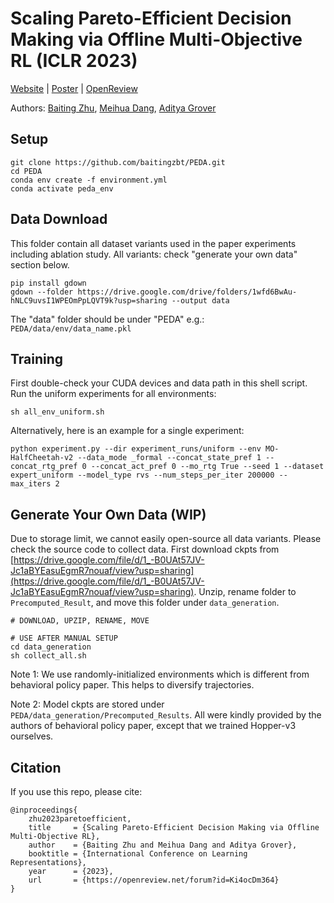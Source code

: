 # Scaling Pareto-Efficient Decision Making via Offline Multi-Objective RL (ICLR 2023)

[Website](https://baitingzbt.github.io/projects/iclr_2023_morl/) | [Poster](https://iclr.cc/media/PosterPDFs/ICLR%202023/11257.png?t=1680814838.1065722) | [OpenReview](https://openreview.net/forum?id=Ki4ocDm364)

Authors: [Baiting Zhu](https://baitingzbt.github.io/), [Meihua Dang](https://cs.stanford.edu/~mhdang/), [Aditya Grover](https://aditya-grover.github.io/)

## Setup
  ```
  git clone https://github.com/baitingzbt/PEDA.git
  cd PEDA
  conda env create -f environment.yml
  conda activate peda_env
  ```

## Data Download
This folder contain all dataset variants used in the paper experiments including ablation study. All variants: check "generate your own data" section below.
```
pip install gdown
gdown --folder https://drive.google.com/drive/folders/1wfd6BwAu-hNLC9uvsI1WPEOmPpLQVT9k?usp=sharing --output data
```
The "data" folder should be under "PEDA" e.g.: `PEDA/data/env/data_name.pkl`
## Training
First double-check your CUDA devices and data path in this shell script. Run the uniform experiments for all environments:
```
sh all_env_uniform.sh
```
Alternatively, here is an example for a single experiment:
```
python experiment.py --dir experiment_runs/uniform --env MO-HalfCheetah-v2 --data_mode _formal --concat_state_pref 1 --concat_rtg_pref 0 --concat_act_pref 0 --mo_rtg True --seed 1 --dataset expert_uniform --model_type rvs --num_steps_per_iter 200000 --max_iters 2
```

## Generate Your Own Data (WIP)
Due to storage limit, we cannot easily open-source all data variants. Please check the source code to collect data. First download ckpts from  [https://drive.google.com/file/d/1_-B0UAt57JV-Jc1aBYEasuEgmR7nouaf/view?usp=sharing](https://drive.google.com/file/d/1_-B0UAt57JV-Jc1aBYEasuEgmR7nouaf/view?usp=sharing). Unzip, rename folder to `Precomputed_Result`, and move this folder under `data_generation`.
```
# DOWNLOAD, UPZIP, RENAME, MOVE

# USE AFTER MANUAL SETUP
cd data_generation
sh collect_all.sh
```
Note 1: We use randomly-initialized environments which is different from behavioral policy paper. This helps to diversify trajectories.

Note 2: Model ckpts are stored under `PEDA/data_generation/Precomputed_Results`. All were kindly provided by the authors of behavioral policy paper, except that we trained Hopper-v3 ourselves.
## Citation
If you use this repo, please cite:
```
@inproceedings{
    zhu2023paretoefficient,
    title     = {Scaling Pareto-Efficient Decision Making via Offline Multi-Objective RL},
    author    = {Baiting Zhu and Meihua Dang and Aditya Grover},
    booktitle = {International Conference on Learning Representations},
    year      = {2023},
    url       = {https://openreview.net/forum?id=Ki4ocDm364}
}
```
